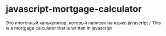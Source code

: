 # javascript-mortgage-calculator
Это ипотечный калькулятор, который написан на языке javascript / This is a mortgage calculator that is written in javascript
